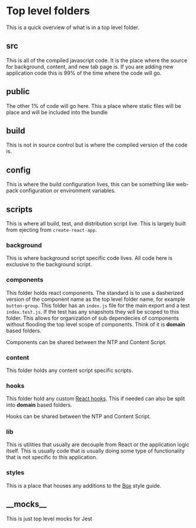 # Top level folders

This is a quick overview of what is in a top level folder.

## src

This is all of the compiled javascript code. It is the place where the source for background, content, and new tab page is. If you are adding new application code this is 99% of the time where the code will go.

## public

The other 1% of code will go here. This a place where static files will be place and will be included into the bundle

## build

This is not in source control but is where the compiled version of the code is.

## config

This is where the build configuration lives, this can be something like web-pack configuration or environment variables.

## scripts

This is where all build, test, and distribution script live. This is largely built from ejecting from `create-react-app`.

### background

This is where background script specific code lives. All code here is exclusive to the background script.

### components

This folder holds react components. The standard is to use a dasherized version of the component name as the top level folder name, for example `button-group`. This folder has an `index.js` file for the main export and a test `index.test.js`. If the test has any snapshots they will be scoped to this folder. This allows for organization of sub dependecies of components without flooding the top level scope of components. Think of it is **domain** based folders.

Components can be shared between the NTP and Content Script.

### content

This folder holds any content script specific scripts.

### hooks

This folder hold any custom [React hooks](https://reactjs.org/docs/hooks-overview.html). This if needed can also be split into **domain** based folders.

Hooks can be shared between the NTP and Content Script.

### lib

This is utilities that usually are decouple from React or the application logic itself. This is usually code that is usually doing some type of functionality that is not specific to this application.

### styles

This is a place that houses any additions to the [Box](https://github.com/mujo-code/box) style guide.

## **\_\_mocks\_\_**

This is just top level mocks for Jest
